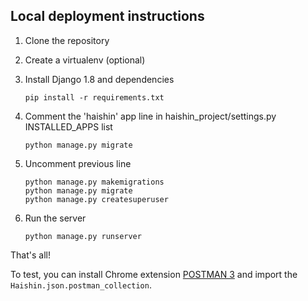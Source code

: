 ## Local deployment instructions

1. Clone the repository

2. Create a virtualenv (optional)

3. Install Django 1.8 and dependencies
    ```
    pip install -r requirements.txt
    ```

4. Comment the 'haishin' app line in haishin_project/settings.py INSTALLED_APPS list
    ```
    python manage.py migrate
    ```

5. Uncomment previous line
    ```
    python manage.py makemigrations
    python manage.py migrate
    python manage.py createsuperuser
    ```

6. Run the server
    ```
    python manage.py runserver
    ```

That's all!

To test, you can install Chrome extension [POSTMAN 3](https://chrome.google.com/webstore/detail/postman/fhbjgbiflinjbdggehcddcbncdddomop?hl=en) and import the `Haishin.json.postman_collection`.